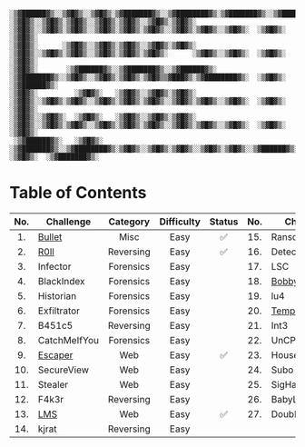 ```
 ░▒▓██████▓▒░░▒▓█▓▒░░▒▓█▓▒░▒▓███████▓▒░░▒▓████████▓▒░▒▓███████▓▒░░▒▓███████▓▒░░▒▓█▓▒░░▒▓██████▓▒░░▒▓█▓▒░░▒▓█▓▒░▒▓████████▓▒░▒▓███████▓▒░ 
░▒▓█▓▒░░▒▓█▓▒░▒▓█▓▒░░▒▓█▓▒░▒▓█▓▒░░▒▓█▓▒░▒▓█▓▒░      ░▒▓█▓▒░░▒▓█▓▒░▒▓█▓▒░░▒▓█▓▒░▒▓█▓▒░▒▓█▓▒░░▒▓█▓▒░▒▓█▓▒░░▒▓█▓▒░  ░▒▓█▓▒░  ░▒▓█▓▒░        
░▒▓█▓▒░      ░▒▓█▓▒░░▒▓█▓▒░▒▓█▓▒░░▒▓█▓▒░▒▓█▓▒░      ░▒▓█▓▒░░▒▓█▓▒░▒▓█▓▒░░▒▓█▓▒░▒▓█▓▒░▒▓█▓▒░      ░▒▓█▓▒░░▒▓█▓▒░  ░▒▓█▓▒░  ░▒▓█▓▒░        
░▒▓█▓▒░       ░▒▓██████▓▒░░▒▓███████▓▒░░▒▓██████▓▒░ ░▒▓███████▓▒░░▒▓█▓▒░░▒▓█▓▒░▒▓█▓▒░▒▓█▓▒▒▓███▓▒░▒▓████████▓▒░  ░▒▓█▓▒░   ░▒▓██████▓▒░  
░▒▓█▓▒░         ░▒▓█▓▒░   ░▒▓█▓▒░░▒▓█▓▒░▒▓█▓▒░      ░▒▓█▓▒░░▒▓█▓▒░▒▓█▓▒░░▒▓█▓▒░▒▓█▓▒░▒▓█▓▒░░▒▓█▓▒░▒▓█▓▒░░▒▓█▓▒░  ░▒▓█▓▒░         ░▒▓█▓▒░ 
░▒▓█▓▒░░▒▓█▓▒░  ░▒▓█▓▒░   ░▒▓█▓▒░░▒▓█▓▒░▒▓█▓▒░      ░▒▓█▓▒░░▒▓█▓▒░▒▓█▓▒░░▒▓█▓▒░▒▓█▓▒░▒▓█▓▒░░▒▓█▓▒░▒▓█▓▒░░▒▓█▓▒░  ░▒▓█▓▒░         ░▒▓█▓▒░ 
 ░▒▓██████▓▒░   ░▒▓█▓▒░   ░▒▓███████▓▒░░▒▓████████▓▒░▒▓█▓▒░░▒▓█▓▒░▒▓█▓▒░░▒▓█▓▒░▒▓█▓▒░░▒▓██████▓▒░░▒▓█▓▒░░▒▓█▓▒░  ░▒▓█▓▒░  ░▒▓███████▓▒░  
```

# Table of Contents

|No.|Challenge|Category|Difficulty|Status|No.|Challenge|Category|Difficulty|Status|
|:--:|----|:--:|:--:|:--:|:--:|----|:--:|:--:|:--:|
|1.|[Bullet](\[MISC\]\[Finals\]Bullet/)|Misc|Easy|✅|15.|Ransom|Forensics|Easy||
|2.|[R0ll](\[Reversing\]\[Week1\]R0ll/)|Reversing|Easy|✅|16.|Detector|Forensics|Easy||
|3.|Infector|Forensics|Easy||17.|LSC|Web|Easy||
|4.|BlackIndex|Forensics|Easy||18.|[Bobby](\[Web\]\[Week2\]Bobby/)|Web|Easy|✅|
|5.|Historian|Forensics|Easy||19.|lu4|Reversing|Easy||
|6.|Exfiltrator|Forensics|Easy||20.|[Templode](\[Web\]\[Week1\]Templode/)|Web|Easy|✅|
|7.|B451c5|Reversing|Easy||21.|Int3|Reversing|Easy||
|8.|CatchMeIfYou|Forensics|Easy||22.|UnCPAble|Crypto|Easy||
|9.|[Escaper](\[Web\]\[Week1\]Escaper/)|Web|Easy|✅|23.|HouseOfNothing|PWN|Easy||
|10.|SecureView|Web|Easy||24.|Subo|PWN|Easy||
|11.|Stealer|Web|Easy||25.|SigHacked|PWN|Easy||
|12.|F4k3r|Reversing|Easy||26.|BabyLLL|Crypto|Easy||
|13.|[LMS](\[Web\]\[Week1\]LMS/)|Web|Easy|✅|27.|Double Proof|Crypto|Easy||
|14.|kjrat|Reversing|Easy||
